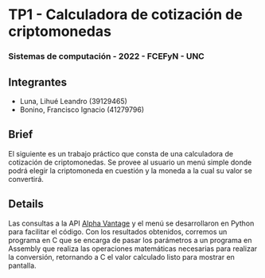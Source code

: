# TP1 - Calculadora de cotización de criptomonedas
### Sistemas de computación - 2022 - FCEFyN - UNC
## Integrantes
- Luna, Lihué Leandro (39129465)
- Bonino, Francisco Ignacio (41279796)

## Brief
El siguiente es un trabajo práctico que consta de una calculadora de cotización de criptomonedas. Se provee al usuario un menú simple donde podrá elegir la criptomoneda en cuestión y la moneda a la cual su valor se convertirá.

## Details
Las consultas a la API [Alpha Vantage](https://www.alphavantage.co/) y el menú se desarrollaron en Python para facilitar el código. Con los resultados obtenidos, corremos un programa en C que se encarga de pasar los parámetros a un programa en Assembly que realiza las operaciones matemáticas necesarias para realizar la conversión, retornando a C el valor calculado listo para mostrar en pantalla.